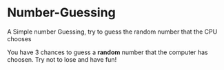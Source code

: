 # Number-Guessing
A Simple number Guessing, try to guess the random number that the CPU chooses

You have 3 chances to guess a **random** number that the computer has choosen. Try not to lose and have fun!

